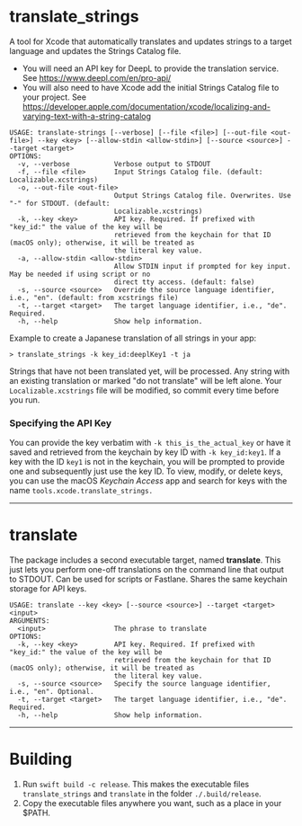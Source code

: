 # translate_strings
A tool for Xcode that automatically translates and updates strings to a target language and updates the Strings Catalog file.

* You will need an API key for DeepL to provide the translation service.
  See https://www.deepl.com/en/pro-api/
* You will also need to have Xcode add the initial Strings Catalog file to your project. 
  See https://developer.apple.com/documentation/xcode/localizing-and-varying-text-with-a-string-catalog

```
USAGE: translate-strings [--verbose] [--file <file>] [--out-file <out-file>] --key <key> [--allow-stdin <allow-stdin>] [--source <source>] --target <target>
OPTIONS:
  -v, --verbose           Verbose output to STDOUT
  -f, --file <file>       Input Strings Catalog file. (default: Localizable.xcstrings)
  -o, --out-file <out-file>
                          Output Strings Catalog file. Overwrites. Use "-" for STDOUT. (default:
                          Localizable.xcstrings)
  -k, --key <key>         API key. Required. If prefixed with "key_id:" the value of the key will be
                          retrieved from the keychain for that ID (macOS only); otherwise, it will be treated as
                          the literal key value.
  -a, --allow-stdin <allow-stdin>
                          Allow STDIN input if prompted for key input. May be needed if using script or no
                          direct tty access. (default: false)
  -s, --source <source>   Override the source language identifier, i.e., "en". (default: from xcstrings file)
  -t, --target <target>   The target language identifier, i.e., "de". Required.
  -h, --help              Show help information.
```

Example to create a Japanese translation of all strings in your app:
```
> translate_strings -k key_id:deeplKey1 -t ja
```

Strings that have not been translated yet, will be processed. Any string with an existing translation or marked "do not translate" will be left alone. Your `Localizable.xcstrings` file will be modified, so commit every time before you run.

### Specifying the API Key
You can provide the key verbatim with `-k this_is_the_actual_key` or have it saved and retrieved from the keychain by key ID with `-k key_id:key1`. If a key with the ID `key1` is not in the keychain, you will be prompted to provide one and subsequently just use the key ID. To view, modify, or delete keys, you can use the macOS _Keychain Access_ app and search for keys with the name `tools.xcode.translate_strings.`

---

# translate
The package includes a second executable target, named **translate**. This just lets you perform one-off translations on the command line that output to STDOUT. Can be used for scripts or Fastlane. Shares the same keychain storage for API keys.

```
USAGE: translate --key <key> [--source <source>] --target <target> <input>
ARGUMENTS:
  <input>                 The phrase to translate
OPTIONS:
  -k, --key <key>         API key. Required. If prefixed with "key_id:" the value of the key will be
                          retrieved from the keychain for that ID (macOS only); otherwise, it will be treated as
                          the literal key value.
  -s, --source <source>   Specify the source language identifier, i.e., "en". Optional.
  -t, --target <target>   The target language identifier, i.e., "de". Required.
  -h, --help              Show help information.
```

---

# Building

1. Run `swift build -c release`. This makes the executable files `translate_strings` and `translate` in the folder `./.build/release`.
2. Copy the executable files anywhere you want, such as a place in your $PATH.
